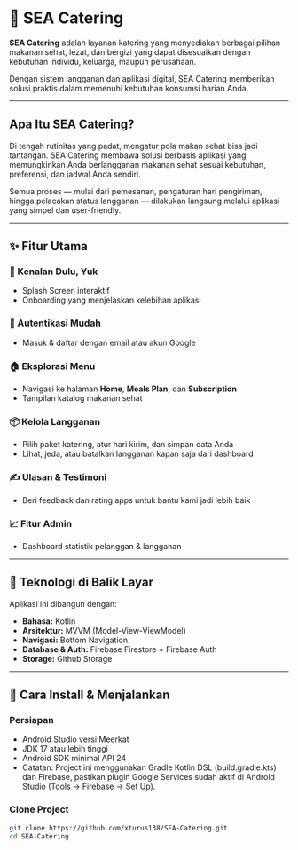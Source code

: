 # 🍱 SEA Catering

**SEA Catering** adalah layanan katering yang menyediakan berbagai pilihan makanan sehat, lezat, dan bergizi yang dapat disesuaikan dengan kebutuhan individu, keluarga, maupun perusahaan.

Dengan sistem langganan dan aplikasi digital, SEA Catering memberikan solusi praktis dalam memenuhi kebutuhan konsumsi harian Anda.

---

## Apa Itu SEA Catering?

Di tengah rutinitas yang padat, mengatur pola makan sehat bisa jadi tantangan. SEA Catering membawa solusi berbasis aplikasi yang memungkinkan Anda berlangganan makanan sehat sesuai kebutuhan, preferensi, dan jadwal Anda sendiri.

Semua proses — mulai dari pemesanan, pengaturan hari pengiriman, hingga pelacakan status langganan — dilakukan langsung melalui aplikasi yang simpel dan user-friendly.

---

## ✨ Fitur Utama

### 👋 Kenalan Dulu, Yuk
- Splash Screen interaktif  
- Onboarding yang menjelaskan kelebihan aplikasi

### 🔐 Autentikasi Mudah
- Masuk & daftar dengan email atau akun Google

### 🏠 Eksplorasi Menu
- Navigasi ke halaman **Home**, **Meals Plan**, dan **Subscription**  
- Tampilan katalog makanan sehat

### 📦 Kelola Langganan
- Pilih paket katering, atur hari kirim, dan simpan data Anda  
- Lihat, jeda, atau batalkan langganan kapan saja dari dashboard

### ✍️ Ulasan & Testimoni
- Beri feedback dan rating apps untuk bantu kami jadi lebih baik

### 📈 Fitur Admin
- Dashboard statistik pelanggan & langganan  

---

## 🔧 Teknologi di Balik Layar

Aplikasi ini dibangun dengan:

- **Bahasa:** Kotlin
- **Arsitektur:** MVVM (Model-View-ViewModel)
- **Navigasi:** Bottom Navigation
- **Database & Auth:** Firebase Firestore + Firebase Auth
- **Storage:** Github Storage

---

## 🚀 Cara Install & Menjalankan

### Persiapan
- Android Studio versi Meerkat
- JDK 17 atau lebih tinggi
- Android SDK minimal API 24
- Catatan: Project ini menggunakan Gradle Kotlin DSL (build.gradle.kts) dan Firebase, pastikan plugin Google Services sudah aktif di Android Studio (Tools → Firebase → Set Up).

### Clone Project

```bash
git clone https://github.com/xturus138/SEA-Catering.git
cd SEA-Catering
